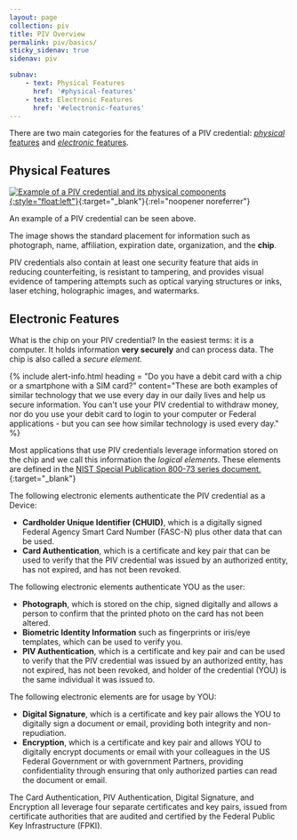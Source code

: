 ```yaml
---
layout: page
collection: piv
title: PIV Overview
permalink: piv/basics/
sticky_sidenav: true
sidenav: piv

subnav:
    - text: Physical Features
      href: '#physical-features'
    - text: Electronic Features
      href: '#electronic-features'
---
```


There are two main categories for the features of a PIV credential: [_physical_ features](#physical-features) and [_electronic_ features](#electronic-features).

## Physical Features

[![Example of a PIV credential and its physical components]({{site.baseurl}}/assets/piv/elements.png){:style="float:left"}]({{site.baseurl}}/assets/piv/elements.png){:target="_blank"}{:rel="noopener noreferrer"}

An example of a PIV credential can be seen above.

The image shows the standard placement for information such as photograph, name, affiliation, expiration date, organization, and the **chip**.   

PIV credentials also contain at least one security feature that aids in reducing counterfeiting, is resistant to tampering, and provides visual evidence of tampering attempts such as optical varying structures or inks, laser etching, holographic images, and watermarks.  


## Electronic Features
What is the chip on your PIV credential?  In the easiest terms: it is a computer.  It holds information **very securely** and can process data.  The chip is also called a _secure element_.

{% include alert-info.html heading = "Do you have a debit card with a chip or a smartphone with a SIM card?" content="These are both examples of similar technology that we use every day in our daily lives and help us secure information.  You can't use your PIV credential to withdraw money, nor do you use your debit card to login to your computer or Federal applications - but you can see how similar technology is used every day." %}

Most applications that use PIV credentials leverage information stored on the chip and we call this information the _logical elements_.  These elements are defined in the [NIST Special Publication 800-73 series document.](http://nvlpubs.nist.gov/nistpubs/SpecialPublications/NIST.SP.800-73-4.pdf){:target="_blank"}

The following electronic elements authenticate the PIV credential as a Device:  

- **Cardholder Unique Identifier (CHUID)**, which is a digitally signed Federal Agency Smart Card Number (FASC-N) plus other data that can be used.
- **Card Authentication**, which is a certificate and key pair that can be used to verify that the PIV credential was issued by an authorized entity, has not expired, and has not been revoked.

The following electronic elements authenticate YOU as the user:

- **Photograph**, which is stored on the chip, signed digitally and allows a person to confirm that the printed photo on the card has not been altered.
- **Biometric Identity Information** such as fingerprints or iris/eye templates, which can be used to verify you.
- **PIV Authentication**,  which is a certificate and key pair and can be used to verify that the PIV credential was issued by an authorized entity, has not expired, has not been revoked, and holder of the credential (YOU) is the same individual it was issued to.

The following electronic elements are for usage by YOU:

- **Digital Signature**, which is a certificate and key pair allows the YOU to digitally sign a document or email, providing both integrity and non-repudiation.
- **Encryption**, which is a certificate and key pair and allows YOU to digitally encrypt documents or email with your colleagues in the US Federal Government or with government Partners, providing confidentiality through ensuring that only authorized parties can read the document or email.

The Card Authentication, PIV Authentication, Digital Signature, and Encryption all leverage four separate certificates and key pairs, issued from certificate authorities that are audited and certified by the Federal Public Key Infrastructure (FPKI).
